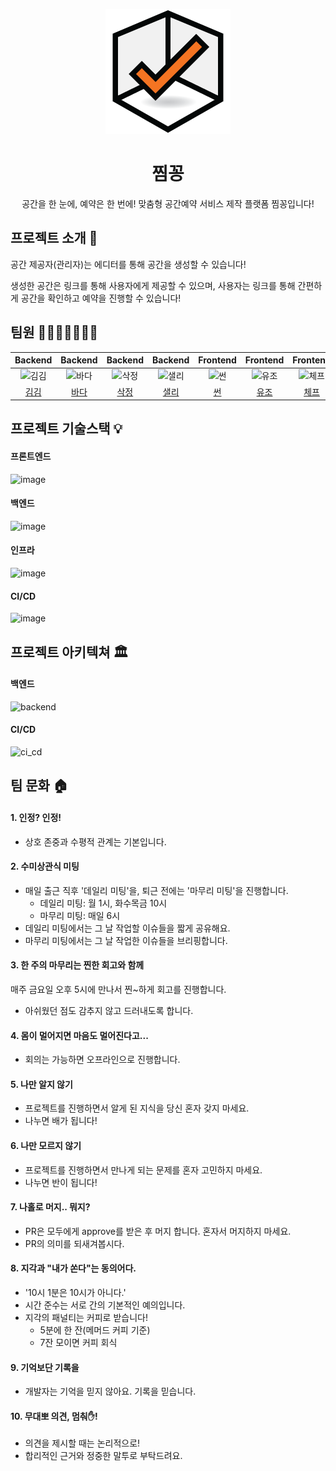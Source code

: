 <p align="middle" >
  <img width="200px;" src="https://github.com/woowacourse-teams/2021-zzimkkong/blob/dev/frontend/src/assets/images/logo.png?raw=true"/>
</p>
<h1 align="middle">찜꽁</h1>
<p align="middle">공간을 한 눈에, 예약은 한 번에! 맞춤형 공간예약 서비스 제작 플랫폼 찜꽁입니다!</p>

## 프로젝트 소개 📝

공간 제공자(관리자)는 에디터를 통해 공간을 생성할 수 있습니다!

생성한 공간은 링크를 통해 사용자에게 제공할 수 있으며, 사용자는 링크를 통해 간편하게 공간을 확인하고 예약을 진행할 수 있습니다!

## 팀원 👨‍👨‍👧‍👧👩‍👦‍👦

|                                         Backend                                          |                                         Backend                                          |                                         Backend                                          |                                         Backend                                         |                                       Frontend                                        |                                        Frontend                                         |                                        Frontend                                        |
| :--------------------------------------------------------------------------------------: | :--------------------------------------------------------------------------------------: | :--------------------------------------------------------------------------------------: | :-------------------------------------------------------------------------------------: | :-----------------------------------------------------------------------------------: | :-------------------------------------------------------------------------------------: | :------------------------------------------------------------------------------------: |
| <img src="https://avatars.githubusercontent.com/u/49346677?v=4" width=400px alt="김김"/> | <img src="https://avatars.githubusercontent.com/u/56033755?v=4" width=400px alt="바다"/> | <img src="https://avatars.githubusercontent.com/u/58401309?v=4" width=400px alt="삭정"/> | <img src="https://avatars.githubusercontent.com/u/43775108?v=4" width=400px alt="샐리"> | <img src="https://avatars.githubusercontent.com/u/45230497?v=4" width=400px alt="썬"> | <img src="https://avatars.githubusercontent.com/u/61097373?v=4" width=400px alt="유조"> | <img src="https://avatars.githubusercontent.com/u/2542730?v=4" width=400px alt="체프"> |
|                       [김김](https://github.com/tributetothemoon)                        |                            [바다](https://github.com/xrabcde)                            |                            [삭정](https://github.com/sakjung)                            |                          [샐리](https://github.com/dusdn1702)                           |                         [썬](https://github.com/SunYoungKwon)                         |                            [유조](https://github.com/yujo11)                            |                          [체프](https://github.com/Puterism)                           |

## 프로젝트 기술스택 💡

#### 프론트엔드
![image](https://user-images.githubusercontent.com/43775108/137170616-f33e12f1-cbfa-457d-80c0-156765bf2597.png)

#### 백엔드
![image](https://user-images.githubusercontent.com/43775108/137057384-c9d7ce28-cf8d-4f6e-87eb-952ed4f2cdef.png)

#### 인프라
![image](https://user-images.githubusercontent.com/43775108/137057398-f8db5d6d-d644-4837-a7b6-710e61f37a63.png)

#### CI/CD
![image](https://user-images.githubusercontent.com/43775108/137057413-05c416de-e132-470a-854f-8a5f9fcfc680.png)


## 프로젝트 아키텍쳐 🏛

#### 백엔드
![backend](https://user-images.githubusercontent.com/43775108/137057532-6a93c778-2910-45d2-8940-548773dd8eb0.png)

#### CI/CD
![ci_cd](https://user-images.githubusercontent.com/43775108/137171201-fe79450d-d28c-4458-8a0f-a6f7aacfc2a1.png)

## 팀 문화 🏠

#### 1. 인정? 인정!

- 상호 존중과 수평적 관계는 기본입니다.

#### 2. 수미상관식 미팅

- 매일 출근 직후 '데일리 미팅'을, 퇴근 전에는 '마무리 미팅'을 진행합니다.
  - 데일리 미팅: 월 1시, 화수목금 10시
  - 마무리 미팅: 매일 6시
- 데일리 미팅에서는 그 날 작업할 이슈들을 짧게 공유해요.
- 마무리 미팅에서는 그 날 작업한 이슈들을 브리핑합니다.

#### 3. 한 주의 마무리는 찐한 회고와 함께

매주 금요일 오후 5시에 만나서 찐~하게 회고를 진행합니다.
- 아쉬웠던 점도 감추지 않고 드러내도록 합니다.

#### 4. 몸이 멀어지면 마음도 멀어진다고...

- 회의는 가능하면 오프라인으로 진행합니다.

#### 5. 나만 알지 않기

- 프로젝트를 진행하면서 알게 된 지식을 당신 혼자 갖지 마세요.
- 나누면 배가 됩니다!

#### 6. 나만 모르지 않기

- 프로젝트를 진행하면서 만나게 되는 문제를 혼자 고민하지 마세요.
- 나누면 반이 됩니다!

#### 7. 나홀로 머지.. 뭐지?

- PR은 모두에게 approve를 받은 후 머지 합니다. 혼자서 머지하지 마세요.
- PR의 의미를 되새겨봅시다.

#### 8. 지각과 "내가 쏜다"는 동의어다.

- '10시 1분은 10시가 아니다.'
- 시간 준수는 서로 간의 기본적인 예의입니다.
- 지각의 패널티는 커피로 받습니다!
  - 5분에 한 잔(메머드 커피 기준)
  - 7잔 모이면 커피 회식

#### 9. 기억보단 기록을

- 개발자는 기억을 믿지 않아요. 기록을 믿습니다.

#### 10. 무대뽀 의견, 멈춰✋!

- 의견을 제시할 때는 논리적으로!
- 합리적인 근거와 정중한 말투로 부탁드려요.
